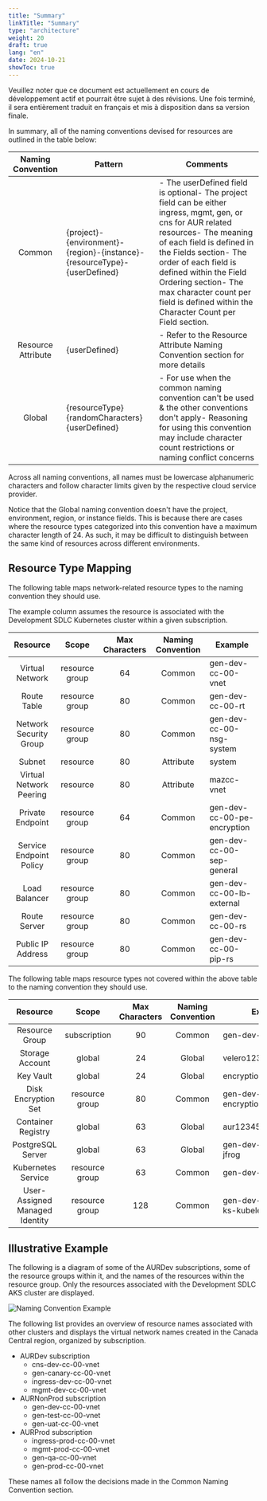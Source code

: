 ```yaml
---
title: "Summary"
linkTitle: "Summary"
type: "architecture"
weight: 20
draft: true
lang: "en"
date: 2024-10-21
showToc: true
---
```


<gcds-alert alert-role="danger" container="full" heading="Avis de traduction" hide-close-btn="true" hide-role-icon="false" is-fixed="false" class="hydrated mb-400">
<gcds-text>Veuillez noter que ce document est actuellement en cours de développement actif et pourrait être sujet à des révisions. Une fois terminé, il sera entièrement traduit en français et mis à disposition dans sa version finale.</gcds-text>
</gcds-alert>

In summary, all of the naming conventions devised for resources are outlined in the table below:

| Naming Convention  | Pattern                                                                  | Comments                                                                                                                                                                                                                                                                                                                                                                |
|:------------------:|--------------------------------------------------------------------------|-------------------------------------------------------------------------------------------------------------------------------------------------------------------------------------------------------------------------------------------------------------------------------------------------------------------------------------------------------------------------|
|       Common       | {project}-{environment}-{region}-{instance}-{resourceType}-{userDefined} | - The userDefined field is optional\- The project field can be either ingress, mgmt, gen, or cns for AUR related resources\- The meaning of each field is defined in the Fields section\- The order of each field is defined within the Field Ordering section\- The max character count per field is defined within the Character Count per Field section. |
| Resource Attribute | {userDefined}                                                            | - Refer to the Resource Attribute Naming Convention section for more details                                                                                                                                                                                                                                                                                            |
|       Global       | {resourceType}{randomCharacters}{userDefined}                            | - For use when the common naming convention can't be used & the other conventions don't apply\- Reasoning for using this convention may include character count restrictions or naming conflict concerns                                                                                                                                                             |

Across all naming conventions, all names must be lowercase alphanumeric characters and follow character limits given by the respective cloud service provider.

Notice that the Global naming convention doesn't have the project, environment, region, or instance fields. This is because there are cases where the resource types categorized into this convention have a maximum character length of 24. As such, it may be difficult to distinguish between the same kind of resources across different environments.

## Resource Type Mapping

The following table maps network-related resource types to the naming convention they should use.

The example column assumes the resource is associated with the Development SDLC Kubernetes cluster within a given subscription.

|        Resource         |     Scope      | Max Characters | Naming Convention | Example                     |
|:-----------------------:|:--------------:|:--------------:|:-----------------:|-----------------------------|
|     Virtual Network     | resource group |       64       |      Common       | gen-dev-cc-00-vnet          |
|       Route Table       | resource group |       80       |      Common       | gen-dev-cc-00-rt            |
| Network Security Group  | resource group |       80       |      Common       | gen-dev-cc-00-nsg-system    |
|         Subnet          |    resource    |       80       |     Attribute     | system                      |
| Virtual Network Peering |    resource    |       80       |     Attribute     | mazcc-vnet                  |
|    Private Endpoint     | resource group |       64       |      Common       | gen-dev-cc-00-pe-encryption |
| Service Endpoint Policy | resource group |       80       |      Common       | gen-dev-cc-00-sep-general   |
|      Load Balancer      | resource group |       80       |      Common       | gen-dev-cc-00-lb-external   |
|      Route Server       | resource group |       80       |      Common       | gen-dev-cc-00-rs            |
|    Public IP Address    | resource group |       80       |      Common       | gen-dev-cc-00-pip-rs        |

The following table maps resource types not covered within the above table to the naming convention they should use.

|            Resource            |     Scope      | Max Characters | Naming Convention | Example                       |
|:------------------------------:|:--------------:|:--------------:|:-----------------:|-------------------------------|
|         Resource Group         |  subscription  |       90       |      Common       | gen-dev-cc-00-rg              |
|        Storage Account         |     global     |       24       |      Global       | velero12345678sa              |
|           Key Vault            |     global     |       24       |      Global       | encryption12345678kv          |
|      Disk Encryption Set       | resource group |       80       |      Common       | gen-dev-cc-00-des-encryption  |
|       Container Registry       |     global     |       63       |      Global       | aur12345678cr                 |
|       PostgreSQL Server        |     global     |       63       |      Global       | gen-dev-cc-00-psql-jfrog      |
|    Kubernetes Service    | resource group |       63       |      Common       | gen-dev-cc-00-ks             |
| User-Assigned Managed Identity | resource group |      128       |      Common       | gen-dev-cc-00-msi-ks-kubelet |

## Illustrative Example

The following is a diagram of some of the AURDev subscriptions, some of the resource groups within it, and the names of the resources within the resource group. Only the resources associated with the Development SDLC AKS cluster are displayed.

![Naming Convention Example](/images/architecture/organization/naming-convention-example.svg)

The following list provides an overview of resource names associated with other clusters and displays the virtual network names created in the Canada Central region, organized by subscription.

- AURDev subscription
  - cns-dev-cc-00-vnet
  - gen-canary-cc-00-vnet
  - ingress-dev-cc-00-vnet
  - mgmt-dev-cc-00-vnet
- AURNonProd subscription
  - gen-dev-cc-00-vnet
  - gen-test-cc-00-vnet
  - gen-uat-cc-00-vnet
- AURProd subscription
  - ingress-prod-cc-00-vnet
  - mgmt-prod-cc-00-vnet
  - gen-qa-cc-00-vnet
  - gen-prod-cc-00-vnet

These names all follow the decisions made in the Common Naming Convention section.
